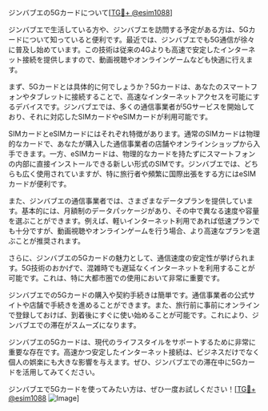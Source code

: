 ジンバブエの5Gカードについて[[TG💪+ @esim1088](https://t.me/s/esim1088)]

ジンバブエで生活している方や、ジンバブエを訪問する予定がある方は、5Gカードについて知っていると便利です。最近では、ジンバブエでも5G通信が徐々に普及し始めています。この技術は従来の4Gよりも高速で安定したインターネット接続を提供しますので、動画視聴やオンラインゲームなども快適に行えます。

まず、5Gカードとは具体的に何でしょうか？5Gカードは、あなたのスマートフォンやタブレットに接続することで、高速なインターネットアクセスを可能にするデバイスです。ジンバブエでは、多くの通信事業者が5Gサービスを開始しており、それに対応したSIMカードやeSIMカードが利用可能です。

SIMカードとeSIMカードにはそれぞれ特徴があります。通常のSIMカードは物理的なカードで、あなたが購入した通信事業者の店舗やオンラインショップから入手できます。一方、eSIMカードは、物理的なカードを持たずにスマートフォンの内部に直接インストールできる新しい形式のSIMです。ジンバブエでは、どちらも広く使用されていますが、特に旅行者や頻繁に国際出張をする方にはeSIMカードが便利です。

また、ジンバブエの通信事業者では、さまざまなデータプランを提供しています。基本的には、月額制のデータパッケージがあり、その中で異なる速度や容量を選ぶことができます。例えば、軽いインターネット利用であれば低速プランでも十分ですが、動画視聴やオンラインゲームを行う場合、より高速なプランを選ぶことが推奨されます。

さらに、ジンバブエの5Gカードの魅力として、通信速度の安定性が挙げられます。5G技術のおかげで、混雑時でも遅延なくインターネットを利用することが可能です。これは、特に大都市圏での使用において非常に重要です。

ジンバブエでの5Gカードの購入や契約手続きは簡単です。通信事業者の公式サイトや店舗で手続きを進めることができます。また、旅行前に事前にオンラインで登録しておけば、到着後にすぐに使い始めることが可能です。これにより、ジンバブエでの滞在がスムーズになります。

ジンバブエの5Gカードは、現代のライフスタイルをサポートするために非常に重要な存在です。高速かつ安定したインターネット接続は、ビジネスだけでなく個人の娯楽にも大きな影響を与えます。ぜひ、ジンバブエでの滞在中に5Gカードを活用してみてください。

ジンバブエで5Gカードを使ってみたい方は、ぜひ一度お試しください！[[TG💪+ @esim1088](https://t.me/s/esim1088) ![Image](https://i.postimg.cc/Y0z9fWf4/image.png)]
